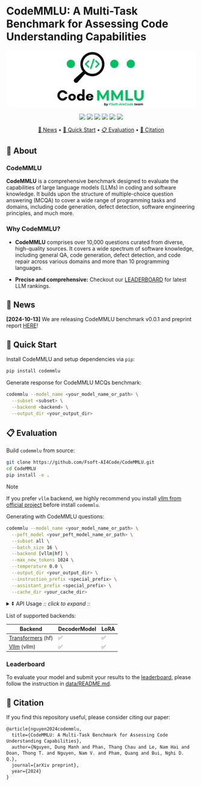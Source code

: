# CodeMMLU: A Multi-Task Benchmark for Assessing Code Understanding Capabilities

<center>
<img src="asset/code_mmlu_banner.png" alt="CodeMMLU">
</center>

<p align="center">
    <a href="https://fsoft-ai4code.github.io/leaderboards/codemmlu/"><img src="https://custom-icon-badges.demolab.com/badge/Leaderboard-orange?style=flat&logo=barchart&label=%20"></a>
    <a href="https://huggingface.co/datasets/Fsoft-AIC/CodeMMLU"><img src="https://img.shields.io/badge/%F0%9F%A4%97%20Datasets-CodeMMLU-f9a602?style=flat"></a>
    <a href="https://fsoft-ai4code.github.io/codemmlu/"><img src="https://custom-icon-badges.demolab.com/badge/WebPage-1a4f76?style=flat&logo=web"></a>
    <a href="https://arxiv.org/abs/2406.15877"><img src="https://img.shields.io/badge/2410.01999-red?style=flat&label=arXiv"></a>
    <a href="https://pypi.org/project/codemmlu/"><img src="https://img.shields.io/pypi/v/codemmlu?color=g"></a>
    <!-- <a href="https://pepy.tech/project/bigcodebench"><img src="https://static.pepy.tech/badge/bigcodebench"></a> -->
    <a href="https://github.com/bigcodebench/bigcodebench/blob/master/LICENSE"><img src="https://img.shields.io/badge/License-MIT-green.svg"></a>
    <!-- <a href="https://hub.docker.com/r/bigcodebench/bigcodebench-evaluate" title="Docker-Eval"><img src="https://img.shields.io/docker/image-size/bigcodebench/bigcodebench-evaluate"></a>
    <a href="https://hub.docker.com/r/bigcodebench/bigcodebench-generate" title="Docker-Gen"><img src="https://img.shields.io/docker/image-size/bigcodebench/bigcodebench-generate"></a> -->
</p>

<p align="center">
    <a href="#-news">📰 News</a> •
    <a href="#-quick-start">🚀 Quick Start</a> •
    <a href="#-evaluation">📋 Evaluation</a> •
    <a href="#-citation">📌 Citation</a>
</p>

## 📌 About

### CodeMMLU

**CodeMMLU** is a comprehensive benchmark designed to evaluate the capabilities of large language models (LLMs) in coding and software knowledge. 
It builds upon the structure of multiple-choice question answering (MCQA) to cover a wide range of programming tasks and domains, including code generation, defect detection, software engineering principles, and much more.

### Why CodeMMLU?

- **CodeMMLU** comprises over 10,000 questions curated from diverse, high-quality sources. It covers a wide spectrum of software knowledge, including general QA, code generation, defect detection, and code repair across various domains and more than 10 programming languages.

- **Precise and comprehensive:** Checkout our [LEADERBOARD](https://fsoft-ai4code.github.io/leaderboards/codemmlu/) for latest LLM rankings.

## 📰 News
**[2024-10-13]** We are releasing CodeMMLU benchmark v0.0.1 and preprint report [HERE](https://arxiv.org/abs/2406.15877)!

## 🚀 Quick Start

Install CodeMMLU and setup dependencies via `pip`:
```bash
pip install codemmlu
```

Generate response for CodeMMLU MCQs benchmark:
```bash
codemmlu --model_name <your_model_name_or_path> \
  --subset <subset> \
  --backend <backend> \
  --output_dir <your_output_dir>
```


## 📋 Evaluation

Build `codemmlu` from source:
```bash
git clone https://github.com/Fsoft-AI4Code/CodeMMLU.git
cd CodeMMLU
pip install -e .
```

> [!Note]
>
> If you prefer `vllm` backend, we highly recommend you install [vllm from official project](https://github.com/vllm-project/vllm/) before install `codemmlu`.

Generating with CodeMMLU questions:
```bash
codemmlu --model_name <your_model_name_or_path> \
  --peft_model <your_peft_model_name_or_path> \
  --subset all \
  --batch_size 16 \
  --backend [vllm|hf] \
  --max_new_tokens 1024 \
  --temperature 0.0 \
  --output_dir <your_output_dir> \
  --instruction_prefix <special_prefix> \
  --assistant_prefix <special_prefix> \
  --cache_dir <your_cache_dir>
```

<details><summary>⏬ API Usage <i>:: click to expand ::</i></summary>
<div>

```bash
codemmlu [-h] [-V] [--subset SUBSET] [--batch_size BATCH_SIZE] [--instruction_prefix INSTRUCTION_PREFIX]
                [--assistant_prefix ASSISTANT_PREFIX] [--output_dir OUTPUT_DIR] [--model_name MODEL_NAME]
                [--peft_model PEFT_MODEL] [--backend BACKEND] [--max_new_tokens MAX_NEW_TOKENS]
                [--temperature TEMPERATURE] [--prompt_mode PROMPT_MODE] [--cache_dir CACHE_DIR] [--trust_remote_code]

==================== CodeMMLU ====================

optional arguments:
  -h, --help            show this help message and exit
  -V, --version         Get version
  --subset SUBSET       Select evaluate subset
  --batch_size BATCH_SIZE
  --instruction_prefix INSTRUCTION_PREFIX
  --assistant_prefix ASSISTANT_PREFIX
  --output_dir OUTPUT_DIR
                        Save generation and result path
  --model_name MODEL_NAME
                        Local path or Huggingface Hub link to load model
  --peft_model PEFT_MODEL
                        Lora config
  --backend BACKEND     LLM generation backend (default: hf)
  --max_new_tokens MAX_NEW_TOKENS
                        Number of max new tokens
  --temperature TEMPERATURE
  --prompt_mode PROMPT_MODE
                        Prompt available: zeroshot, fewshot, cot_zs, cot_fs
  --cache_dir CACHE_DIR
                        Cache for save model download checkpoint and dataset
  --trust_remote_code
```

</div>
</details>


List of supported backends:

| Backend          	| DecoderModel 	| LoRA 	|
|------------------	|--------------	|------	|
| [Transformers](https://github.com/huggingface/transformers) (hf) 	| ✅            | ✅    |
| [Vllm](https://github.com/vllm-project/vllm) (vllm)      	| ✅            | ✅    |

### Leaderboard
To evaluate your model and submit your results to the [leaderboard](https://fsoft-ai4code.github.io/leaderboards/codemmlu/), please follow the instruction in [data/README.md](data/README.md).

## 📌 Citation
If you find this repository useful, please consider citing our paper:

```
@article{nguyen2024codemmlu,
  title={CodeMMLU: A Multi-Task Benchmark for Assessing Code Understanding Capabilities},
  author={Nguyen, Dung Manh and Phan, Thang Chau and Le, Nam Hai and Doan, Thong T. and Nguyen, Nam V. and Pham, Quang and Bui, Nghi D. Q.},
  journal={arXiv preprint},
  year={2024}
}
```

